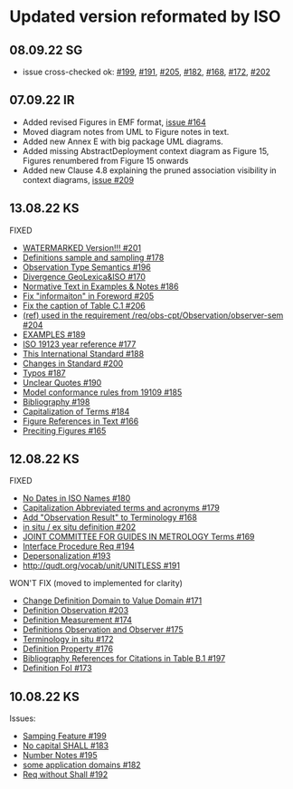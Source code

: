# Updated version reformated by ISO

## 08.09.22 SG
- issue cross-checked ok: [#199](https://github.com/opengeospatial/om-swg/issues/199), [#191](https://github.com/opengeospatial/om-swg/issues/191), [#205](https://github.com/opengeospatial/om-swg/issues/205), [#182](https://github.com/opengeospatial/om-swg/issues/182), [#168](https://github.com/opengeospatial/om-swg/issues/168), [#172](https://github.com/opengeospatial/om-swg/issues/172), [#202](https://github.com/opengeospatial/om-swg/issues/202)

## 07.09.22 IR
- Added revised Figures in EMF format, [issue #164](https://github.com/opengeospatial/om-swg/issues/164) 
- Moved diagram notes from UML to Figure notes in text.
- Added new Annex E with big package UML diagrams.
- Added missing AbstractDeployment context diagram as Figure 15, Figures renumbered from Figure 15 onwards
- Added new Clause 4.8 explaining the pruned association visibility in context diagrams, [issue #209](https://github.com/opengeospatial/om-swg/issues/209)

## 13.08.22 KS
FIXED
- [WATERMARKED Version!!! #201](https://github.com/opengeospatial/om-swg/issues/201)
- [Definitions sample and sampling #178](https://github.com/opengeospatial/om-swg/issues/178)
- [Observation Type Semantics #196](https://github.com/opengeospatial/om-swg/issues/196)
- [Divergence GeoLexica&ISO #170](https://github.com/opengeospatial/om-swg/issues/170) 
- [Normative Text in Examples & Notes #186](https://github.com/opengeospatial/om-swg/issues/186) 
- [Fix "informaiton" in Foreword #205](https://github.com/opengeospatial/om-swg/issues/205) 
- [Fix the caption of Table C.1 #206](https://github.com/opengeospatial/om-swg/issues/206) 
- [(ref) used in the requirement /req/obs-cpt/Observation/observer-sem #204](https://github.com/opengeospatial/om-swg/issues/204) 
- [EXAMPLES #189](https://github.com/opengeospatial/om-swg/issues/189) 
- [ISO 19123 year reference #177](https://github.com/opengeospatial/om-swg/issues/177)
- [This International Standard #188](https://github.com/opengeospatial/om-swg/issues/188) 
- [Changes in Standard #200](https://github.com/opengeospatial/om-swg/issues/200) 
- [Typos #187](https://github.com/opengeospatial/om-swg/issues/187)
- [Unclear Quotes #190](https://github.com/opengeospatial/om-swg/issues/190)
- [Model conformance rules from 19109 #185](https://github.com/opengeospatial/om-swg/issues/185)
- [Bibliography #198](https://github.com/opengeospatial/om-swg/issues/198) 
- [Capitalization of Terms #184](https://github.com/opengeospatial/om-swg/issues/184) 
- [Figure References in Text #166](https://github.com/opengeospatial/om-swg/issues/166) 
- [Preciting Figures #165](https://github.com/opengeospatial/om-swg/issues/165) 

## 12.08.22 KS
FIXED
- [No Dates in ISO Names #180](https://github.com/opengeospatial/om-swg/issues/180)
- [Capitalization Abbreviated terms and acronyms #179](https://github.com/opengeospatial/om-swg/issues/179)
- [Add "Observation Result" to Terminology #168](https://github.com/opengeospatial/om-swg/issues/168)
- [in situ / ex situ definition #202](https://github.com/opengeospatial/om-swg/issues/202)
- [JOINT COMMITTEE FOR GUIDES IN METROLOGY Terms #169](https://github.com/opengeospatial/om-swg/issues/169)
- [Interface Procedure Req #194](https://github.com/opengeospatial/om-swg/issues/194)
- [Depersonalization #193](https://github.com/opengeospatial/om-swg/issues/193)
- [http://qudt.org/vocab/unit/UNITLESS #191](https://github.com/opengeospatial/om-swg/issues/191)

WON'T FIX (moved to implemented for clarity)
- [Change Definition Domain to Value Domain #171](https://github.com/opengeospatial/om-swg/issues/171) 
- [Definition Observation #203](https://github.com/opengeospatial/om-swg/issues/203)
- [Definition Measurement #174](https://github.com/opengeospatial/om-swg/issues/174)
- [Definitions Observation and Observer #175](https://github.com/opengeospatial/om-swg/issues/175) 
- [Terminology in situ #172](https://github.com/opengeospatial/om-swg/issues/172) 
- [Definition Property #176](https://github.com/opengeospatial/om-swg/issues/176)
- [Bibliography References for Citations in Table B.1 #197](https://github.com/opengeospatial/om-swg/issues/197) 
- [Definition FoI #173](https://github.com/opengeospatial/om-swg/issues/173) 

## 10.08.22 KS
Issues:
- [Samping Feature #199](https://github.com/opengeospatial/om-swg/issues/199)
- [No capital SHALL #183](https://github.com/opengeospatial/om-swg/issues/183) 
- [Number Notes #195](https://github.com/opengeospatial/om-swg/issues/195) 
- [some application domains #182](https://github.com/opengeospatial/om-swg/issues/182) 
- [Req without Shall #192](https://github.com/opengeospatial/om-swg/issues/192)
